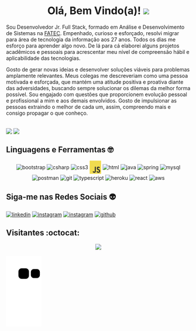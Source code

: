 <h1 align="center">Olá, Bem Vindo(a)! <img src="https://raw.githubusercontent.com/iampavangandhi/iampavangandhi/master/gifs/Hi.gif" style="width: 5px;"></h2>

Sou Desenvolvedor Jr. Full Stack, formado em Análise e Desenvolvimento de Sistemas na [FATEC](http://www.fateclins.edu.br/v4.0/). Empenhado, curioso e esforçado, resolvi migrar para área de tecnologia da informação aos 27 anos. Todos os dias me esforço para aprender algo novo. De lá para cá elaborei alguns projetos acadêmicos e pessoais para acrescentar meu nível de compreensão hábil e aplicabilidade das tecnologias.

Gosto de gerar novas ideias e desenvolver soluções viáveis para problemas amplamente relevantes. Meus colegas me descreveriam como uma pessoa motivada e esforçada, que mantém uma atitude positiva e proativa diante das adversidades, buscando sempre solucionar os dilemas da melhor forma possível. Sou engajado com questões que proporcionem evolução pessoal e profissional a mim e aos demais envolvidos. Gosto de impulsionar as pessoas extraindo o melhor de cada um, assim, compreendo mais e consigo propagar o que conheço. 

<br>

<div>
    <img height="160em"   align="center" src="https://github-readme-stats.vercel.app/api?username=igormor4es&show_icons=true&theme=highcontrast&include_all_commits=true&count_private=true">
    <img height="160em" align="center" src="https://github-readme-stats.vercel.app/api/top-langs/?username=igormor4es&&layout=compact&hide=shell&theme=highcontrast">
</div>
  
## Linguagens e Ferramentas :nerd_face:
<div align="center">
  <img align = "center" src="https://i.imgur.com/aSHZnoG.png" alt="bootstrap" width="30" height="35"/>
  <img align = "center" src="https://i.imgur.com/OeXAPLT.png" alt="csharp" width="40" height="40"/>
  <img align = "center" src="https://i.imgur.com/TLY19Q3.png" alt="css3" width="32" height="36"/>
  <img align = "center" src="https://raw.githubusercontent.com/devicons/devicon/master/icons/javascript/javascript-original.svg" width="32" height="37">
  <img align = "center" src="https://i.imgur.com/HHwqtbv.png" alt="html" width="32" height="37"/> 
  <img align = "center" src="https://i.imgur.com/g6Wg8Ey.png" alt="java" width="40" height="40"/> 
  <img align = "center" src="https://www.vectorlogo.zone/logos/springio/springio-icon.svg" alt="spring" width="40" height="40">
  <img align = "center" src="https://i.imgur.com/ZNjQkom.png" alt="mysql" width="40" height="40"/> 
  <img align = "center" src="https://i.imgur.com/WVuA8RH.png" alt="postman" width="35" height="35"/> 
  <img align = "center" src="https://i.imgur.com/5pIevzW.png" alt="git" width="35" height="35"/> 
  <img align = "center" src="https://i.imgur.com/t1oS4Pz.png" alt="typescript" width="35" height="35"/> 
  <img align = "center" src="https://i.imgur.com/aQ5tyLv.png" alt="heroku" width="35" height="35"/> 
  <img align = "center" src="https://i.imgur.com/YxyiXo4.png" alt="react" width="35" height="35"/>  
  <img align = "center" src="https://i.imgur.com/IhS1TUg.png" alt="aws" width="50" height="50"/>      
</div>

## Siga-me nas Redes Sociais :alien:
<div>
  <p align="left"> 
  <a href="https://www.linkedin.com/in/igor-de-moraes-silva-ribeiro-45372477/" target="blank"><img align="center" src="https://img.shields.io/badge/LinkedIn-0077B5?style=for-the-badge&logo=linkedin&logoColor=white" alt="linkedin" height="30" width="110" /></a>
  <a href="https://www.instagram.com/igormoraes90/" target="blank"><img align="center" src="https://img.shields.io/badge/Instagram-993399?style=for-the-badge&logo=instagram&logoColor=white" alt="instagram" height="30" width="110" /></a>
   <a href="https://www.facebook.com/profile.php?id=100005100195513" target="blank"><img align="center" src="https://img.shields.io/badge/Facebook-3b5998?style=for-the-badge&logo=facebook&logoColor=white" alt="instagram" height="30" width="110" /></a>
  <a href="https://github.com/igormor4es" target="blank"><img align="center" src="https://img.shields.io/badge/GitHub-black?style=for-the-badge&logo=github&logoColor=white" alt="github" height="30" width="110" /></a>
</div>
 
 ## Visitantes :octocat:
 <p align="center"> 
   <img alingn="center" src="https://profile-counter.glitch.me/igormor4es/count.svg" />
 </p>
    
  ![Snake animation](https://github.com/rafaballerini/rafaballerini/blob/output/github-contribution-grid-snake.svg) 
 
</div>
